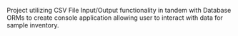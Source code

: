 Project utilizing CSV File Input/Output functionality in tandem with Database ORMs to create console application allowing user to interact with data for sample inventory.
